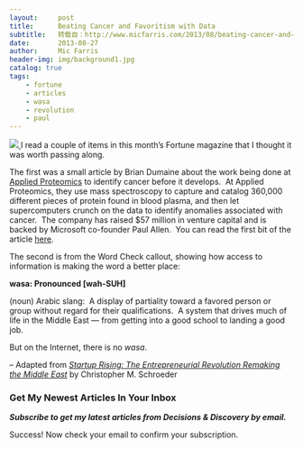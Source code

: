 ```yaml
---
layout:     post
title:      Beating Cancer and Favoritism with Data
subtitle:   转载自：http://www.micfarris.com/2013/08/beating-cancer-and-favoritism-with-data/
date:       2013-08-27
author:     Mic Farris
header-img: img/background1.jpg
catalog: true
tags:
    - fortune
    - articles
    - wasa
    - revolution
    - paul
---
```


[![](http://www.micfarris.com/wp-content/uploads/2013/08/Fortune-Startup-Rising-300x233.jpg)
](http://www.micfarris.com/wp-content/uploads/2013/08/Fortune-Startup-Rising.jpg)I read a couple of items in this month’s Fortune magazine that I thought it was worth passing along.

The first was a small article by Brian Dumaine about the work being done at [Applied Proteomics](http://www.appliedproteomics.com/) to identify cancer before it develops.  At Applied Proteomics, they use mass spectroscopy to capture and catalog 360,000 different pieces of protein found in blood plasma, and then let supercomputers crunch on the data to identify anomalies associated with cancer.  The company has raised $57 million in venture capital and is backed by Microsoft co-founder Paul Allen.  You can read the first bit of the article [here](http://money.cnn.com/2013/08/15/technology/applied-proteomics.pr.fortune/index.html).

The second is from the Word Check callout, showing how access to information is making the word a better place:

**wasa: Pronounced [wah-SUH]**

(noun) Arabic slang:  A display of partiality toward a favored person or group without regard for their qualifications.  A system that drives much of life in the Middle East — from getting into a good school to landing a good job.

But on the Internet, there is no *wasa*.

– Adapted from [*Startup Rising: The Entrepreneurial Revolution Remaking the Middle East*](http://www.startuprisingbook.com/) by Christopher M. Schroeder

### Get My Newest Articles In Your Inbox

***Subscribe to get my latest articles from Decisions & Discovery by email.***

Success! Now check your email to confirm your subscription.
